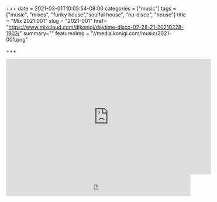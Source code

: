 +++
date = 2021-03-01T10:05:54-08:00
categories = ["music"]
tags = ["music", "mixes", "funky house","soulful house",  "nu-disco", "house"]
title = "Mix 2021:001"
slug = "2021-001"
href= "https://www.mixcloud.com/djkonigi/daytime-disco-02-28-21-20210228-1903/"
summary=""
featuredimg = "//media.konigi.com/music/2021-001.png"

+++

<div class="video"><div class="embed" >
<iframe width="560" height="315" src="https://www.youtube.com/embed/9UFoTAH9gWE" frameborder="0" allow="accelerometer; autoplay; clipboard-write; encrypted-media; gyroscope; picture-in-picture" allowfullscreen></iframe>
</div></div>

<div class="mix"><div class="embed">
<iframe width="100%" height="60" src="https://www.mixcloud.com/widget/iframe/?hide_cover=1&mini=1&light=1&feed=%2Fdjkonigi%2Fdaytime-disco-02-28-21-20210228-1903%2F" frameborder="0" ></iframe>
</div></div>
